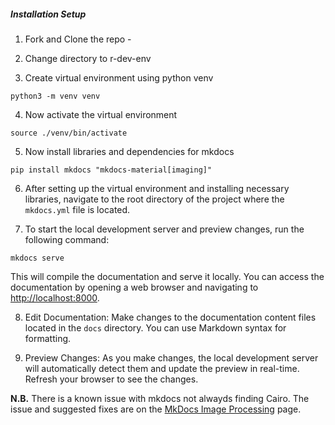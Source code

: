 
##### Installation Setup

1. Fork and Clone the repo -

2. Change directory to r-dev-env

3. Create virtual environment using python venv

```
python3 -m venv venv
```

4. Now activate the virtual environment

```
source ./venv/bin/activate
```

5. Now install libraries and dependencies for mkdocs

```
pip install mkdocs "mkdocs-material[imaging]"
```

6. After setting up the virtual environment and installing necessary libraries,
   navigate to the root directory of the project where the `mkdocs.yml` file is
   located.

7. To start the local development server and preview changes, run the following
   command:

```
mkdocs serve
```

This will compile the documentation and serve it locally. You can access the
documentation by opening a web browser and navigating to
<http://localhost:8000>.

8. Edit Documentation: Make changes to the documentation content files located
   in the `docs` directory. You can use Markdown syntax for formatting.

9. Preview Changes: As you make changes, the local development server will
   automatically detect them and update the preview in real-time. Refresh your
   browser to see the changes.

**N.B.** There is a known issue with mkdocs not alwayds finding Cairo. The issue
and suggested fixes are on the [MkDocs Image
Processing](https://squidfunk.github.io/mkdocs-material/plugins/requirements/image-processing/)
page.
